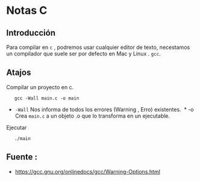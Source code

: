 # Notas C
## Introducción

Para compilar en `c` , podremos usar cualquier editor de texto, necestamos un compilador
que suele ser por defecto en Mac y Linux . `gcc`.
## Atajos

Compilar un proyecto en c.
````
   gcc -Wall main.c -o main
````
  * `-Wall` Nos informa de todos los errores (Warning , Erro) existentes.
  * -o Crea `main.c` a un objeto .o que lo transforma en un ejecutable.

Ejecutar
````
   ./main
````

## Fuente : 

 * https://gcc.gnu.org/onlinedocs/gcc/Warning-Options.html
